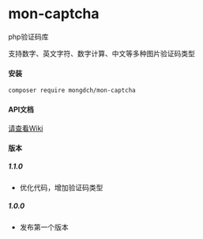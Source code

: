 # mon-captcha
php验证码库

支持数字、英文字符、数字计算、中文等多种图片验证码类型

#### 安装

```bash
composer require mongdch/mon-captcha
```

#### API文档

[请查看Wiki](https://github.com/MonGDCH/mon-captcha/wiki) 


#### 版本

##### 1.1.0

* 优化代码，增加验证码类型

##### 1.0.0

* 发布第一个版本
